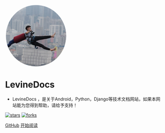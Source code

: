 <img width="200px" height="200px" style="border-radius: 50%" src="_media/imgs/1_nospace-1574243383931.png"/>

# LevineDocs

- LevineDocs ，是关于Android，Python，Django等技术文档网站，如果本网站能为您得到帮助，请给予支持！

[![stars](https://badgen.net/github/stars/LicaiMaker/LevineDocs?icon=github&color=4ab8a1)](https://github.com/LicaiMaker/LevineDocs) [![forks](https://badgen.net/github/forks/LicaiMaker/LevineDocs?icon=github&color=4ab8a1)](https://github.com/LicaiMaker/LevineDocs)

[GitHub](<https://github.com/LicaiMaker/LevineDocs>)
[开始阅读](/zh-cn/README.md)

